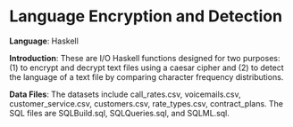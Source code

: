 # Language Encryption and Detection

**Language**: Haskell

**Introduction**: These are I/O Haskell functions designed for two purposes: (1) to encrypt and decrypt text files using a caesar cipher and (2) to detect the language of a text file by comparing character frequency distributions.

**Data Files**: The datasets include  call_rates.csv, voicemails.csv, customer_service.csv, customers.csv, rate_types.csv, contract_plans. The SQL files are SQLBuild.sql, SQLQueries.sql, and SQLML.sql.


